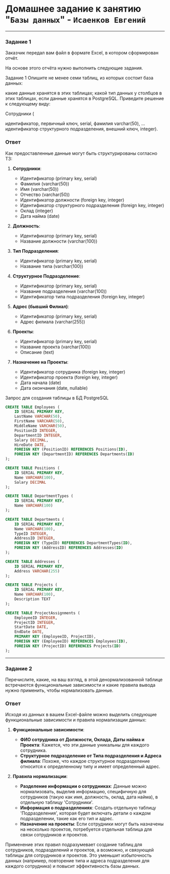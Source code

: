 # Домашнее задание к занятию "`Базы данных`" - `Исаенков Евгений`

---

### Задание 1

Заказчик передал вам файл в формате Excel, в котором сформирован отчёт.

На основе этого отчёта нужно выполнить следующие задания.

Задание 1
Опишите не менее семи таблиц, из которых состоит база данных:

какие данные хранятся в этих таблицах;
какой тип данных у столбцов в этих таблицах, если данные хранятся в PostgreSQL.
Приведите решение к следующему виду:

Сотрудники (

идентификатор, первичный ключ, serial,
фамилия varchar(50),
...
идентификатор структурного подразделения, внешний ключ, integer).

### Ответ

Как предоставленные данные могут быть структурированы согласно ТЗ:
1. **Сотрудники**:
   - Идентификатор (primary key, serial)
   - Фамилия (varchar(50))
   - Имя (varchar(50))
   - Отчество (varchar(50))
   - Идентификатор должности (foreign key, integer)
   - Идентификатор структурного подразделения (foreign key, integer)
   - Оклад (integer)
   - Дата найма (date)

2. **Должность**:
   - Идентификатор (primary key, serial)
   - Название должности (varchar(100))

3. **Тип Подразделения**:
   - Идентификатор (primary key, serial)
   - Название типа (varchar(100))

4. **Структурное Подразделение**:
   - Идентификатор (primary key, serial)
   - Название подразделения (varchar(100))
   - Идентификатор типа подразделения (foreign key, integer)

5. **Адрес (бывший Филиал)**:
   - Идентификатор (primary key, serial)
   - Адрес филиала (varchar(255))

6. **Проекты**:
   - Идентификатор (primary key, serial)
   - Название проекта (varchar(100))
   - Описание (text)

7. **Назначение на Проекты**:
   - Идентификатор сотрудника (foreign key, integer)
   - Идентификатор проекта (foreign key, integer)
   - Дата начала (date)
   - Дата окончания (date, nullable)

Запрос для создания таблицы в БД PostgreSQL
```sql
CREATE TABLE Employees (
    ID SERIAL PRIMARY KEY,
    LastName VARCHAR(50),
    FirstName VARCHAR(50),
    MiddleName VARCHAR(50),
    PositionID INTEGER,
    DepartmentID INTEGER,
    Salary DECIMAL,
    HireDate DATE,
    FOREIGN KEY (PositionID) REFERENCES Positions(ID),
    FOREIGN KEY (DepartmentID) REFERENCES Departments(ID)
);

CREATE TABLE Positions (
    ID SERIAL PRIMARY KEY,
    Name VARCHAR(100),
    Salary DECIMAL
);

CREATE TABLE DepartmentTypes (
    ID SERIAL PRIMARY KEY,
    Name VARCHAR(100)
);

CREATE TABLE Departments (
    ID SERIAL PRIMARY KEY,
    Name VARCHAR(100),
    TypeID INTEGER,
    AddressID INTEGER,
    FOREIGN KEY (TypeID) REFERENCES DepartmentTypes(ID),
    FOREIGN KEY (AddressID) REFERENCES Addresses(ID)
);

CREATE TABLE Addresses (
    ID SERIAL PRIMARY KEY,
    Address VARCHAR(255)
);

CREATE TABLE Projects (
    ID SERIAL PRIMARY KEY,
    Name VARCHAR(100),
    Description TEXT
);

CREATE TABLE ProjectAssignments (
    EmployeeID INTEGER,
    ProjectID INTEGER,
    StartDate DATE,
    EndDate DATE,
    PRIMARY KEY (EmployeeID, ProjectID),
    FOREIGN KEY (EmployeeID) REFERENCES Employees(ID),
    FOREIGN KEY (ProjectID) REFERENCES Projects(ID)
);
```

---

### Задание 2

Перечислите, какие, на ваш взгляд, в этой денормализованной таблице встречаются функциональные зависимости и какие правила вывода нужно применить, чтобы нормализовать данные.

### Ответ

 Исходя из данных в вашем Excel-файле можно выделить следующие функциональные зависимости и правила нормализации данных:

1. **Функциональные зависимости**:
   - **ФИО сотрудника от Должности, Оклада, Даты найма и Проекта**: Кажется, что эти данные уникальны для каждого сотрудника.
   - **Структурное подразделение от Типа подразделения и Адреса филиала**: Похоже, что каждое структурное подразделение относится к определенному типу и имеет определенный адрес.

2. **Правила нормализации**:
   - **Разделение информации о сотрудниках**: Данные можно нормализовать, выделив информацию, специфичную для сотрудников (такую как имя, должность, оклад, дата найма), в отдельную таблицу 'Сотрудники'.
   - **Информация о подразделениях**: Создать отдельную таблицу 'Подразделения', которая будет включать детали о каждом подразделении, такие как его тип и адрес.
   - **Назначение на проекты**: Если сотрудники могут быть назначены на несколько проектов, потребуется отдельная таблица для связи сотрудников и проектов.

Применение этих правил подразумевает создание таблиц для сотрудников, подразделений и проектов, а возможно, и связующей таблицы для сотрудников и проектов. Это уменьшит избыточность данных (например, повторение типа и адреса подразделения для каждого сотрудника) и повысит эффективность базы данных.